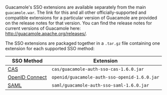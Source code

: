 Guacamole's SSO extensions are available separately from the main
`guacamole.war`. The link for this and all other officially-supported and
compatible extensions for a particular version of Guacamole are provided on the
release notes for that version. You can find the release notes for current
versions of Guacamole here: <http://guacamole.apache.org/releases/>.

The SSO extensions are packaged together in a `.tar.gz` file containing one
extension for each supported SSO method:

| SSO Method                    | Extension                                    |
| ----------------------------- | -------------------------------------------- |
| [CAS](cas-auth)               | `cas/guacamole-auth-sso-cas-1.6.0.jar`       |
| [OpenID Connect](openid-auth) | `openid/guacamole-auth-sso-openid-1.6.0.jar` |
| [SAML](saml-auth)             | `saml/guacamole-auth-sso-saml-1.6.0.jar`     |

